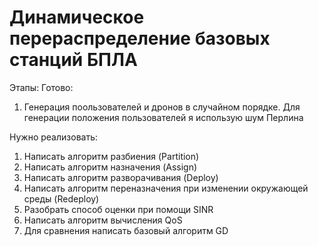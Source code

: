 # Динамическое перераспределение базовых станций БПЛА
Этапы:
Готово:
1. Генерация поользователей и дронов в случайном порядке. Для генерации положения пользователей я использую шум Перлина

Нужно реализовать:
1. Написать алгоритм разбиения (Partition)
2. Написать алгоритм назначения (Assign)
3. Написать алгоритм разворачивания (Deploy)
4. Написать алгоритм переназначения при изменении окружающей среды (Redeploy)
5. Разобрать способ оценки при помощи SINR
6. Написать алгоритм вычисления QoS
7. Для сравнения написать базовый алгоритм GD
